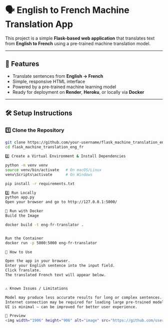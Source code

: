 # 🗣️ English to French Machine Translation App

This project is a simple **Flask-based web application** that translates text from **English to French** using a pre-trained machine translation model.

---

## 🚀 Features
- Translate sentences from **English → French**
- Simple, responsive HTML interface
- Powered by a pre-trained machine learning model
- Ready for deployment on **Render**, **Heroku**, or locally via **Docker**

---

## 🛠️ Setup Instructions

### 1️⃣ Clone the Repository
```bash
git clone https://github.com/your-username/flask_machine_translation_eng_fr.git
cd flask_machine_translation_eng_fr

2️⃣ Create a Virtual Environment & Install Dependencies

python -m venv venv
source venv/bin/activate   # On macOS/Linux
venv\Scripts\activate      # On Windows

pip install -r requirements.txt

3️⃣ Run Locally
python app.py
Open your browser and go to http://127.0.0.1:5000/

🐳 Run with Docker
Build the Image

docker build -t eng-fr-translator .


Run the Container
docker run -p 5000:5000 eng-fr-translator

📌 How to Use

Open the app in your browser.
Enter your English sentence into the input field.
Click Translate.
The translated French text will appear below.


⚠️ Known Issues / Limitations

Model may produce less accurate results for long or complex sentences.
Internet connection may be required for loading large pre-trained models.
UI is minimal — can be improved for better user experience.

📸 Preview
<img width="1906" height="906" alt="image" src="https://github.com/user-attachments/assets/5de2e14f-fead-42c9-a37f-a58e585d5605" />

